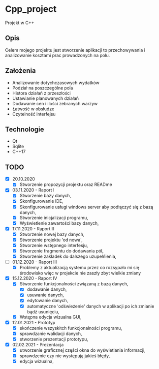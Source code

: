 # Cpp_project
Projekt w C++

## Opis
Celem mojego projektu jest stworzenie aplikacji to przechowywania i analizowanie kosztami prac prowadzonych na polu.

## Założenia
- Analizowanie dotychczasowych wydatków
- Podział na poszczególne pola
- Histora działań z przeszłości
- Ustawianie planowanych działań
- Dodawanie cen i ilości zebranych warzyw
- Łatwość w obsłudze
- Czytelność interfejsu

## Technologie
* Qt
* Sqlite
* C++17

## TODO

- [x] 20.10.2020 
    - [x] Stworzenie propozycji projektu oraz READme
- [x] 03.11.2020 - Raport I
    - [x] Stworzenie bazy danych,
    - [x] Skonfigurowanie IDE,
    - [x] Skonfigurowanie usługi windows server aby podłączyć się z bazą danych,
    - [x] Stworzenie inicjalizacji programu,
    - [x] Wyświetlenie zawartości bazy danych, 
- [x] 17.11.2020 - Raport II
    - [x] Stworzenie nowej bazy danych,
    - [x] Stworzenie projektu 'od nowa',
    - [x] Stworzenie wstępnego interfesju,
    - [x] Stworzenie fragmentu do dodawania pól,
    - [x] Stworzenie zakładek do dalszego uzupełńienia,
- [ ] 01.12.2020 - Raport III
    - [x] Problemy z aktualizacją systemu przez co rozsypało mi się środowisko więc w projekcie nie zaszły zbyt wielkie zmiany 
- [x] 15.12.2020 - Raport IV
    - [x] Stworzenie funkcjonalności związaną z bazą danych,
        - [x] dodawanie danych,
        - [x] usuwanie danych,
        - [x] edytowanie danych,
        - [x] automatyczne 'odświeżenie' danych w aplikacji po ich zmianie bądź usunięciu,
     - [x] Wstępna edycja wizualna GUI,
- [x] 12.01.2021 - Prototyp 
    - [x] skończenie wszyskitch funkcjonalności programu,
    - [x] sprawdzanie walidacji danych,
    - [x] stworzenie prezentacji prototypu,
 - [x] 02.02.2021 - Prezentacja
    - [x] utworzenie graficznej części okna do wyświetlania informacji,
    - [x] sprawdzenie czy nie występują jakieś błędy,
    - [x] edycja wizualna,
